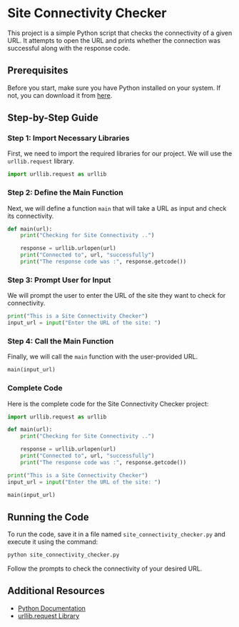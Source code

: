 # Site Connectivity Checker

This project is a simple Python script that checks the connectivity of a given URL. It attempts to open the URL and prints whether the connection was successful along with the response code.

## Prerequisites

Before you start, make sure you have Python installed on your system. If not, you can download it from [here](https://www.python.org/downloads/).

## Step-by-Step Guide

### Step 1: Import Necessary Libraries

First, we need to import the required libraries for our project. We will use the `urllib.request` library.

```python
import urllib.request as urllib
```

### Step 2: Define the Main Function

Next, we will define a function `main` that will take a URL as input and check its connectivity.

```python
def main(url):
    print("Checking for Site Connectivity ..")

    response = urllib.urlopen(url)
    print("Connected to", url, "successfully")
    print("The response code was :", response.getcode())
```

### Step 3: Prompt User for Input

We will prompt the user to enter the URL of the site they want to check for connectivity.

```python
print("This is a Site Connectivity Checker")
input_url = input("Enter the URL of the site: ")
```

### Step 4: Call the Main Function

Finally, we will call the `main` function with the user-provided URL.

```python
main(input_url)
```

### Complete Code

Here is the complete code for the Site Connectivity Checker project:

```python
import urllib.request as urllib

def main(url):
    print("Checking for Site Connectivity ..")

    response = urllib.urlopen(url)
    print("Connected to", url, "successfully")
    print("The response code was :", response.getcode())

print("This is a Site Connectivity Checker")
input_url = input("Enter the URL of the site: ")

main(input_url)
```

## Running the Code

To run the code, save it in a file named `site_connectivity_checker.py` and execute it using the command:

```bash
python site_connectivity_checker.py
```

Follow the prompts to check the connectivity of your desired URL.

## Additional Resources

- [Python Documentation](https://docs.python.org/3/)
- [urllib.request Library](https://docs.python.org/3/library/urllib.request.html)
